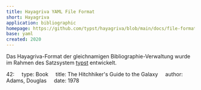 ```yaml
---
title: Hayagriva YAML File Format
short: Hayagriva
application: bibliographic
homepage: https://github.com/typst/hayagriva/blob/main/docs/file-format.md
base: yaml
created: 2020
---
```


Das Hayagriva-Format der gleichnamigen Bibliographie-Verwaltung wurde im Rahmen
des Satzsystem [typst](https://typst.app/) entwickelt.

<example highlight="yaml">
42:
&nbsp; &nbsp; type: Book
&nbsp; &nbsp; title: The Hitchhiker's Guide to the Galaxy
&nbsp; &nbsp; author: Adams, Douglas
&nbsp; &nbsp; date: 1978 
</example>
